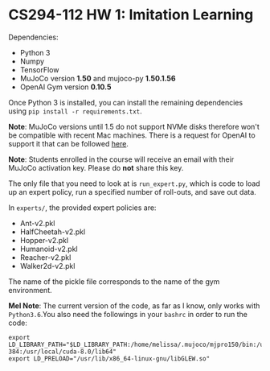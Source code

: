 # CS294-112 HW 1: Imitation Learning

Dependencies:
 * Python 3
 * Numpy
 * TensorFlow
 * MuJoCo version **1.50** and mujoco-py **1.50.1.56**
 * OpenAI Gym version **0.10.5**

Once Python 3 is installed, you can install the remaining dependencies using `pip install -r requirements.txt`.

**Note**: MuJoCo versions until 1.5 do not support NVMe disks therefore won't be compatible with recent Mac machines.
There is a request for OpenAI to support it that can be followed [here](https://github.com/openai/gym/issues/638).

**Note**: Students enrolled in the course will receive an email with their MuJoCo activation key. Please do **not** share this key.

The only file that you need to look at is `run_expert.py`, which is code to load up an expert policy, run a specified number of roll-outs, and save out data.

In `experts/`, the provided expert policies are:
* Ant-v2.pkl
* HalfCheetah-v2.pkl
* Hopper-v2.pkl
* Humanoid-v2.pkl
* Reacher-v2.pkl
* Walker2d-v2.pkl

The name of the pickle file corresponds to the name of the gym environment.

**Mel Note**: The current version of the code, as far as I know, only works with `Python3.6`.You also need the followings in your `bashrc` in order to run the code:
```
export LD_LIBRARY_PATH="$LD_LIBRARY_PATH:/home/melissa/.mujoco/mjpro150/bin:/usr/lib/nvidia-384:/usr/local/cuda-8.0/lib64"
export LD_PRELOAD="/usr/lib/x86_64-linux-gnu/libGLEW.so"
```
